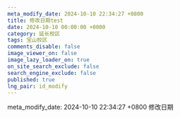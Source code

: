 ```yaml
---
meta_modify_date: 2024-10-10 22:34:27 +0800
title: 修改日期test
date: 2024-10-10 00:00:00 +0000
category: 延长校区
tags: 宝山校区
comments_disable: false
image_viewer_on: false
image_lazy_loader_on: true
on_site_search_exclude: false
search_engine_exclude: false
published: true
lng_pair: id_modify
---
```

meta_modify_date: 2024-10-10 22:34:27 +0800
修改日期
